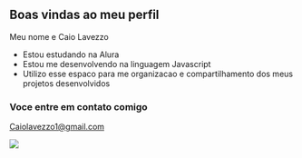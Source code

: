 ## Boas vindas ao meu perfil

Meu nome e Caio Lavezzo

- Estou estudando na Alura
- Estou me desenvolvendo na linguagem Javascript
- Utilizo esse espaco para me organizacao e compartilhamento dos meus projetos desenvolvidos

### Voce entre em contato comigo

Caiolavezzo1@gmail.com




![](https://media1.tenor.com/m/sNAUyxKP8L4AAAAd/drip.gif)

